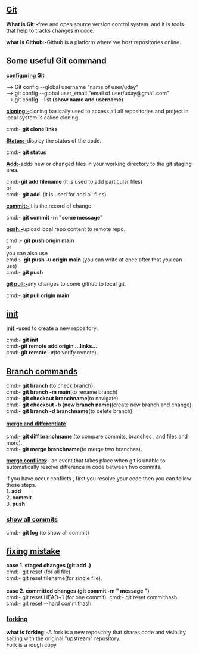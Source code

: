 <body>
    <h2><u>Git</u></h2>
    <p><b>What is Git:-</b>free and open source version control system. and it is tools that help to tracks changes in code.</p>
    <p><B>what is Github:-</B>Github is a platform where we host repositories online.</p>
    <h2>Some useful Git command</h2>
    <p><b><u>configuring Git</u></b></p>
--> Git config --global username "name of user/uday"<br>
--> git config --global user_email "email of user/uday@gmail.com"<br>
--> git config --list <b>(show name and username)</b><br>
    <p><b><u>cloning:-</u></b>cloning basically used to access all all repositories and project in local system is called cloning.</p>
    cmd:- <b>git clone links</b>
    <p><b><u>Status:-</u></b>display the status of the code.</p>
    cmd:- <b>git status</b>
    <p><u><b>Add:-</b></u>adds new or changed files in your working directory to the git staging area.</p>
    cmd:-<b>git add filename </b>(it is used to add particular files)
    <br>or<br>
    cmd:- <b>git add .</b>(it is used for add all files)
    <p><b><u>commit:-</u></b>it is the record of change</p>
    cmd:- <b>git commit -m "some message"</b>
    <p><b><u>push:-</u></b>upload local repo content to remote repo.</p>
    cmd :- <b>git push origin main</b>
    <br>or<br>
    you can also use<br>
    cmd :- <b>git push -u origin main</b> (you can write at once after that  you can use)<br>
    cmd:- <b>git push</b>
    <p><b><u>git pull:-</u></b>any changes to come github to local git.</p>
    cmd:- <b>git pull origin main</b>
    <h2><u>init</u></h2>
    <p><b><u>init:</u>-</b>used to create a new repository.</p>
    cmd:- <b>git init</b>
    <br>cmd:-<b>git remote add origin ...links...</b><br>
    cmd:-<b>git remote -v</b>(to verify remote).
    <h2><u>Branch commands</u></h2>
    cmd:- <b>git branch </b>(to check branch).<br>
    cmd:- <b>git branch -m main</b>(to rename branch)<br>
    cmd:- <b>git checkout branchname</b>(to navigate).<br>
    cmd:- <b>git checkout -b (new branch name)</b>(create new branch and change).<br>
    cmd:- <b>git branch -d branchname</b>(to delete branch).
    <br>
    <br><b><u>merge and differentiate</u></b><br><br>
    cmd:- <b>git diff branchname </b>(to compare commits, branches , and files and more).<br>
    cmd:- <b>git merge branchname</b>(to merge two branches).
    <p><b><u>merge conflicts</u></b>:- an event that takes place when git is unable to automatically resolve difference in code between two commits.</p>
    if you have occur conflicts , first you resolve your code then you can follow these steps.<br>
    1. <b>add</b><br>
    2. <b>commit</b><br>
    3. <b>push</b><br>
    <h3><u>show all commits</u></h3>
    cmd:- <b>git log </b> (to show all commit)
    <h2><u>fixing mistake</u></h2>
    <b>case 1. staged changes (git add .)</b>
    <br>
    cmd:- git reset (for all file)<br>
    cmd:- git reset filename(for single file).<br>
    <br>
    <b>case 2. committed changes (git commit -m " message ")</b>
    <br>
    cmd:- git reset HEAD~1 (for one commit).
    cmd:- git reset commithash<br>
    cmd:- git reset --hard commithash
    <h3><u>forking</u></h3>
    <p><b>what is forking:-</b>A fork is a new repository that shares code and visibility salting with the original "upstream" repository.<br>Fork is a rough copy</p>
</body>